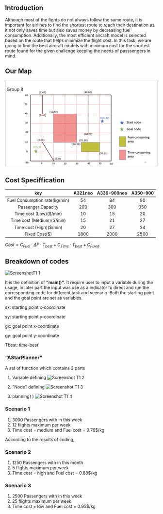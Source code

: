 ## Introduction
Although most of the fights do not always follow the same route, it is important for airlines to find the shortest route to reach their destination as it not only saves time but also saves money by decreasing fuel consumption. Additionally, the most efficient aircraft model is selected based on the route that helps minimize the flight cost. In this task, we are going to find the best aircraft models with minimum cost for the shortest route found for the given challenge keeping the needs of passsengers in mind. 

## Our Map
![Task%201/map.png](https://github.com/Ken11514/AAE2004_t1_GP8/blob/main/images/map.png)

## Cost Speciffication
| key | A321neo | A330-900neo | A350-900|
| :---: | :---: | :---: | :---: |
|Fuel Consumption rate(kg/min)|54|84|90|
|Passenger Capacity|200|300|350|
|Time cost (Low)($/min)|10|15|20|
|Time cost (Medium)($/min)|15|21|27|
|Time cost (High)($/min)|20|27|34|
|Fixed Cost($)|1800|2000|2500|

$Cost=C_{Fuel} \cdot \Delta F \cdot T_{best} +C_{Time}\cdot T_{best}+C_{Fixed}$

## Breakdown of codes
![ScreenshotT1 1](https://user-images.githubusercontent.com/116112237/200486556-fa67a1bf-db18-45af-89ea-85db1bedc027.png)

It is the definition of **“main()”**. It require user to input a variable during the usage, in later part the input was use as a indicator to direct and run the corresponding code for different task and scenario.
Both the starting point and the goal point are set as variables.

sx: starting point x-coordinate

sy: starting point y-coordinate

gx: goal point x-coordinate

gy: goal point y-coordinate

Tbest: time-best

### **“AStarPlanner”**
A set of function which contains 3 parts

1. Variable defining
![Screenshot T1 2](https://user-images.githubusercontent.com/116112237/200494106-d15c57e9-ce3c-45de-b830-8ac56436ccd3.png)

2. "Node" defining
![Screenshot T1 3](https://user-images.githubusercontent.com/116112237/200494316-9f31426c-3235-4f3b-8bfe-e6f6ee063a7e.png)

3. planning( )
![Screenshot T1 4](https://user-images.githubusercontent.com/116112237/200495618-6ab49a42-966b-488c-8a60-0e7dfa93abaa.png)

### Scenario 1
1. 3000 Passengers  with in this week
2. 12 flights maximum per week
3. Time cost = medium and Fuel cost = 0.76$/kg

According to the results of coding,

### Scenario 2 
1. 1250 Passengers  with in this month
2. 5 flights maximum per week
3. Time cost = high and Fuel cost = 0.88$/kg

### Scenario 3
1. 2500 Passengers  with in this week
2. 25 flights maximum per week
3. Time cost = low and Fuel cost = 0.95$/kg
